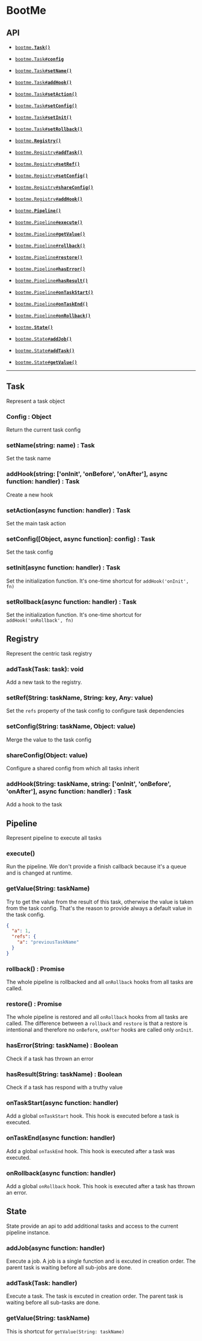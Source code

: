# BootMe

## API

  * <a href="#task"><code>bootme.<b>Task()</b></code></a>
  * <a href="#config--object"><code>bootme.Task#<b>config</b></code></a>
  * <a href="#setnamestring-name--task"><code>bootme.Task#<b>setName()</b></code></a>
  * <a href="#addhookstring-oninit-onbefore-onafter-async-function-handler--task"><code>bootme.Task#<b>addHook()</b></code></a>
  * <a href="#setactionasync-function-handler--task"><code>bootme.Task#<b>setAction()</b></code></a>
  * <a href="#setconfigobject-async-function-config--task"><code>bootme.Task#<b>setConfig()</b></code></a>
  * <a href="#setinitasync-function-handler--task"><code>bootme.Task#<b>setInit()</b></code></a>
  * <a href="#setrollbackasync-function-handler--task"><code>bootme.Task#<b>setRollback()</b></code></a>

  * <a href="#registry"><code>bootme.<b>Registry()</b></code></a>
  * <a href="#addtasktask-task-void"><code>bootme.Registry#<b>addTask()</b></code></a>
  * <a href="#setrefstring-taskname-string-key-any-value"><code>bootme.Registry#<b>setRef()</b></code></a>
  * <a href="#setconfigstring-taskname-object-value"><code>bootme.Registry#<b>setConfig()</b></code></a>
  * <a href="#shareconfigobject-value"><code>bootme.Registry#<b>shareConfig()</b></code></a>
  * <a href="#addhookstring-taskname-string-oninit-onbefore-onafter-async-function-handler--task"><code>bootme.Registry#<b>addHook()</b></code></a>

  * <a href="#Pipeline"><code>bootme.<b>Pipeline()</b></code></a>
  * <a href="#execute"><code>bootme.Pipeline#<b>execute()</b></code></a>
  * <a href="#getvaluestring-taskname"><code>bootme.Pipeline#<b>getValue()</b></code></a>
  * <a href="#rollback"><code>bootme.Pipeline#<b>rollback()</b></code></a>
  * <a href="#restore"><code>bootme.Pipeline#<b>restore()</b></code></a>
  * <a href="#haserrorstring-taskname--boolean"><code>bootme.Pipeline#<b>hasError()</b></code></a>
  * <a href="#hasresultstring-taskname--boolean"><code>bootme.Pipeline#<b>hasResult()</b></code></a>
  * <a href="#ontaskstartasync-function-handler"><code>bootme.Pipeline#<b>onTaskStart()</b></code></a>
  * <a href="#ontaskendasync-function-handler"><code>bootme.Pipeline#<b>onTaskEnd()</b></code></a>
  * <a href="#onrollbackasync-function-handler"><code>bootme.Pipeline#<b>onRollback()</b></code></a>

  * <a href="#State"><code>bootme.<b>State()</b></code></a>
  * <a href="#addjobasync-function-handler"><code>bootme.State#<b>addJob()</b></code></a>
  * <a href="#addtasktask-handler"><code>bootme.State#<b>addTask()</b></code></a>
  * <a href="#getvaluestring-taskname-1"><code>bootme.State#<b>getValue()</b></code></a>

-------------------------------------------------------

## Task

Represent a task object

### Config : __Object__

Return the current task config

### setName(__string:__ name) : __Task__

Set the task name

### addHook(__string:__ ['onInit', 'onBefore', 'onAfter'], __async function:__ handler) : __Task__

Create a new hook

### setAction(__async function:__ handler) : __Task__

Set the main task action

### setConfig(__[Object, async function]:__ config) : __Task__

Set the task config

### setInit(__async function:__ handler) : __Task__

Set the initialization function. It's one-time shortcut for `addHook('onInit', fn)`

### setRollback(__async function:__ handler) : __Task__

Set the initialization function. It's one-time shortcut for `addHook('onRollback', fn)`

## Registry

Represent the centric task registry

### addTask(__Task:__ task): void

Add a new task to the registry.

### setRef(__String:__ taskName, __String:__ key, __Any:__ value)

Set the `refs` property of the task config to configure task dependencies

### setConfig(__String:__ taskName, __Object:__ value)

Merge the value to the task config

### shareConfig(__Object:__ value)

Configure a shared config from which all tasks inherit

### addHook(__String:__ taskName, __string:__ ['onInit', 'onBefore', 'onAfter'], __async function:__ handler) : __Task__

Add a hook to the task

## Pipeline

Represent pipeline to execute all tasks

### execute()

Run the pipeline. We don't provide a finish callback because it's a queue and is changed at runtime.

### getValue(__String:__ taskName)

Try to get the value from the result of this task, otherwise the value is taken from the task config. That's the reason to provide always a default value in the task config.

```json
{
  "a": 1,
  "refs": {
    "a": "previousTaskName"
  }
}
```

### rollback() : __Promise__

The whole pipeline is rollbacked and all `onRollback` hooks from all tasks are called.

### restore() : __Promise__

The whole pipeline is restored and all `onRollback` hooks from all tasks are called. The difference between a `rollback` and `restore` is that a restore is intentional and therefore no `onBefore`, `onAfter` hooks are called only `onInit`.

### hasError(__String:__ taskName) : __Boolean__

Check if a task has thrown an error

### hasResult(__String:__ taskName) : __Boolean__

Check if a task has respond with a truthy value

### onTaskStart(__async function:__ handler)

Add a global `onTaskStart` hook. This hook is executed before a task is executed.

### onTaskEnd(__async function:__ handler)

Add a global `onTaskEnd` hook. This hook is executed after a task was executed.

### onRollback(__async function:__ handler)

Add a global `onRollback` hook. This hook is executed after a task has thrown an error.

## State

State provide an api to add additional tasks and access to the current pipeline instance.

### addJob(__async function:__ handler)

Execute a job. A job is a single function and is excuted in creation order. The parent task is waiting before all sub-jobs are done.

### addTask(__Task:__ handler)

Execute a task. The task is excuted in creation order. The parent task is waiting before all sub-tasks are done.

### getValue(__String:__ taskName)

This is shortcut for `getValue(String: taskName)`
